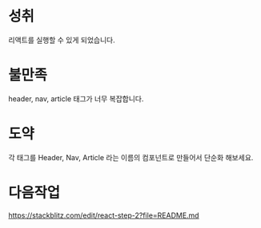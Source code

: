# 성취
리액트를 실행할 수 있게 되었습니다. 

# 불만족
header, nav, article 태그가 너무 복잡합니다. 

# 도약
각 태그를 Header, Nav, Article 라는 이름의 컴포넌트로 만들어서 단순화 해보세요.

# 다음작업 
https://stackblitz.com/edit/react-step-2?file=README.md